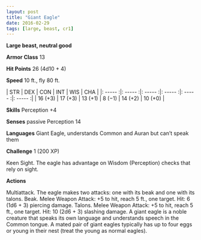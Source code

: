 ```yaml
---
layout: post
title: "Giant Eagle"
date: 2016-02-29
tags: [large, beast, cr1]
---
```


**Large beast, neutral good**

**Armor Class** 13

**Hit Points** 26 (4d10 + 4)

**Speed** 10 ft., fly 80 ft.

|   STR   |   DEX   |   CON   |   INT   |   WIS   |   CHA   |
|: ----- :|: ----- :|: ----- :|: ----- :|: ----- :|: ----- :|
| 16 (+3) | 17 (+3) | 13 (+1) | 8 (−1) | 14 (+2) | 10 (+0) |

**Skills** Perception +4 

**Senses** passive Perception 14 

**Languages** Giant Eagle, understands Common and Auran but can’t speak them 

**Challenge** 1 (200 XP)

 Keen Sight. The eagle has advantage on Wisdom (Perception) checks that rely on sight. 

**Actions** 

Multiattack. The eagle makes two attacks: one with its beak and one with its talons. Beak. Melee Weapon Attack: +5 to hit, reach 5 ft., one target. Hit: 6 (1d6 + 3) piercing damage. Talons. Melee Weapon Attack: +5 to hit, reach 5 ft., one target. Hit: 10 (2d6 + 3) slashing damage. A giant eagle is a noble creature that speaks its own language and understands speech in the Common tongue. A mated pair of giant eagles typically has up to four eggs or young in their nest (treat the young as normal eagles).